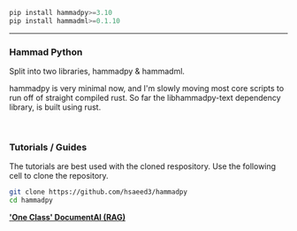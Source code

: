 ```python
pip install hammadpy>=3.10
pip install hammadml>=0.1.10
```

---

### Hammad Python

Split into two libraries, hammadpy & hammadml.

hammadpy is very minimal now, and I'm slowly moving most core scripts to run off of straight compiled rust. So far the libhammadpy-text dependency library, is built using rust.

<br>

### Tutorials / Guides

The tutorials are best used with the cloned respository. Use the following cell to clone the repository.
```bash
git clone https://github.com/hsaeed3/hammadpy
cd hammadpy
```

[**'One Class' DocumentAI (RAG)**](https://github.com/hsaeed3/hammadpy/blob/main/tutorials/documentai/documentai.md)
